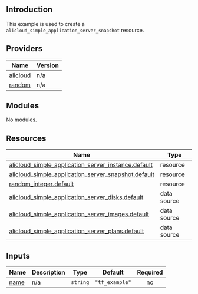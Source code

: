 ## Introduction

This example is used to create a `alicloud_simple_application_server_snapshot` resource.

<!-- BEGIN_TF_DOCS -->
## Providers

| Name | Version |
|------|---------|
| <a name="provider_alicloud"></a> [alicloud](#provider\_alicloud) | n/a |
| <a name="provider_random"></a> [random](#provider\_random) | n/a |

## Modules

No modules.

## Resources

| Name | Type |
|------|------|
| [alicloud_simple_application_server_instance.default](https://registry.terraform.io/providers/aliyun/alicloud/latest/docs/resources/simple_application_server_instance) | resource |
| [alicloud_simple_application_server_snapshot.default](https://registry.terraform.io/providers/aliyun/alicloud/latest/docs/resources/simple_application_server_snapshot) | resource |
| [random_integer.default](https://registry.terraform.io/providers/hashicorp/random/latest/docs/resources/integer) | resource |
| [alicloud_simple_application_server_disks.default](https://registry.terraform.io/providers/aliyun/alicloud/latest/docs/data-sources/simple_application_server_disks) | data source |
| [alicloud_simple_application_server_images.default](https://registry.terraform.io/providers/aliyun/alicloud/latest/docs/data-sources/simple_application_server_images) | data source |
| [alicloud_simple_application_server_plans.default](https://registry.terraform.io/providers/aliyun/alicloud/latest/docs/data-sources/simple_application_server_plans) | data source |

## Inputs

| Name | Description | Type | Default | Required |
|------|-------------|------|---------|:--------:|
| <a name="input_name"></a> [name](#input\_name) | n/a | `string` | `"tf_example"` | no |
<!-- END_TF_DOCS -->
